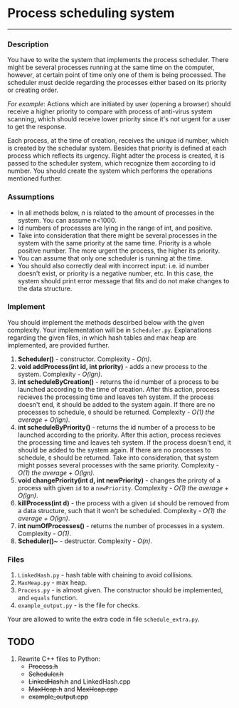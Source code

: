 Process scheduling system
=============================

* * *
### Description
You have to write the system that implements the process scheduler. There might be several processes running at the same time
on the computer, however, at certain point of time only one of them is being processed. The scheduler must decide regarding the 
processes either based on its priority or creating order.

*For example*: Actions which are initiated by user (opening a browser) should receive a higher priority to compare with process
of anti-virus system scanning, which should receive lower priority since it's not urgent for a user to get the response. 

Each process, at the time of creation, receives the unique id number, which is created by the schedular system. Besides that
priority is defined at each process which reflects its urgency. 
Right adter the process is created, it is passed to the scheduler system, which recognize them according to id number.
You should create the system which performs the operations mentioned further.

### Assumptions
*	In all methods below, *n* is related to the amount of processes in the system. You can assume n<1000.
*	Id numbers of processes are lying in the range of int, and positive.
*	Take into consideration that there might be several processes in the system with the same priority at the same time.
	Priority is a whole positive number. The more urgent the process, the higher its priority.
*	You can assume that only one scheduler is running at the time.
*	You should also correctly deal with incorrect input: i.e. id number doesn't exist, or priority is a negative number, etc. In this case,
	the system should print error message that fits and do not make changes to the data structure.

### Implement
You should implement the methods descirbed below with the given complexity. Your implementation will be in `Scheduler.py`.
Explanations regarding the given files, in which hash tables and max heap are implemented, are provided further.

1.	**Scheduler()** - constructor. Complexity - *O(n)*.
2.	**void addProcess(int id, int priority)** - adds a new process to the system. Complexity - *O(lgn)*.
3.	**int scheduleByCreation()** - returns the id number of a process to be launched according to the time of creation. After this action, process recieves the processing time and leaves teh system. If the process doesn't end,
	it should be added to the system again.
	If there are no processes to schedule, `0` should be returned. Complexity - *O(1) the average + O(lgn)*.
4.	**int scheduleByPriority()** - returns the id number of a process to be launched according to the priority. After this action, process recieves the processing time and leaves teh system. If the process doesn't end,
	it should be added to the system again. If there are no processes to schedule, `0` should be returned. 
	Take into consideration, that system might posses several processes with the same priority.
	Complexity - *O(1) the average + O(lgn)*.
5.	**void changePriority(int d, int newPriority)** - changes the priroty of a process with given `id` to a `newPriority`. Complexity - *O(1) the average + O(lgn)*.
6.	**killProcess(int d)** - the process with a given `id` should be removed from a data structure, such that it won't be scheduled. Complexity - *O(1) the average + O(lgn)*.
7. 	**int numOfProcesses()** - returns the number of processes in a system. Complexity - *O(1)*.
8. 	**Scheduler()~** - destructor. Complexity - *O(n)*.

### Files
1.	`LinkedHash.py` - hash table with chaining to avoid collisions.
2. 	`MaxHeap.py` - max heap.
3.	`Process.py` - is almost given. The constructor should be implemented, and `equals` function.
4.	`example_output.py` - is the file for checks.

Your are allowed to write the extra code in file `schedule_extra.py`. 


TODO
----
1. Rewrite C++ files to Python:
	* <del>Process.h</del>
	* <del>Scheduler.h</del>
	* <del>LinkedHash.h</del> and LinkedHash.cpp
	* <del>MaxHeap.h</del> and <del>MaxHeap.cpp</del>
	* <del>example_output.cpp</del>